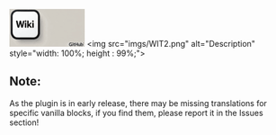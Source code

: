 [<img src="imgs/wikiBanner.png" alt="wiki">]([https://github.com/darksoulq/WhatIsThat/wiki](https://darksoulq.github.io/wit-docs/api.html))
<img src="imgs/WIT2.png" alt="Description" style="width: 100%; height : 99%;">

## Note:
As the plugin is in early release, there may be missing translations for specific vanilla blocks, if you find them, please report it in the Issues section!
